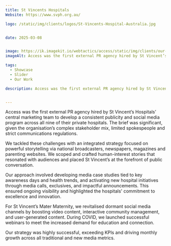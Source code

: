 ```yaml
---
title: St Vincents Hospitals
Website: https://www.svph.org.au/

logo: /static/img/clients/logos/St-Vincents-Hospital-Australia.jpg


date: 2025-03-08


image: https://ik.imagekit.io/webtactics/access/static/img/clients/our-work/st-vincents_K_34Y7N4U.jpg
imageAlt: Access was the first external PR agency hired by St Vincent’s Hospitals’ central marketing team to develop a consistent publicity and social media program across all nine of their private hospitals. The brief was significant, given the organisation’s complex stakeholder mix, limited spokespeople and strict communications regulations.

tags:
  - Showcase
  - Slider
  - Our Work

description: Access was the first external PR agency hired by St Vincent’s Hospitals’ central marketing team to develop a consistent publicity and social media program across all nine of their private hospitals. The brief was significant, given the organisation’s complex stakeholder mix, limited spokespeople and strict communications regulations.


---
```

Access was the first external PR agency hired by St Vincent’s Hospitals’ central marketing team to develop a consistent publicity and social media program across all nine of their private hospitals. The brief was significant, given the organisation’s complex stakeholder mix, limited spokespeople and strict communications regulations.

We tackled these challenges with an integrated strategy focused on powerful storytelling via national broadcasters, newspapers, magazines and parenting websites. We scoped and crafted human-interest stories that resonated with audiences and placed St Vincent’s at the forefront of public conversation.

Our approach involved developing media case studies tied to key awareness days and health trends, and activating new hospital initiatives through media calls, exclusives, and impactful announcements. This ensured ongoing visibility and highlighted the hospitals' commitment to excellence and innovation.

For St Vincent’s Mater Maternity, we revitalised dormant social media channels by boosting video content, interactive community management, and user-generated content. During COVID, we launched successful webinars to meet the increased demand for education and connection.

Our strategy was highly successful, exceeding KPIs and driving monthly growth across all traditional and new media metrics. 








